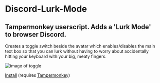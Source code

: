 # Discord-Lurk-Mode
## Tampermonkey userscript. Adds a 'Lurk Mode' to browser Discord.

Creates a toggle switch beside the avatar which enables/disables the main text box so that you can lurk without having to worry about accidentally hitting your keyboard with your big, meaty fingers. 

![image of toggle](https://cdn.discordapp.com/attachments/284187312227614721/419757200865493004/unknown.png)

[Install](https://raw.githubusercontent.com/ReluctusB/Discord-Lurk-Mode/master/DiscordLurkMode.user.js)
(requires [Tampermonkey](https://tampermonkey.net/))
